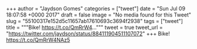 
+++
author = "Jaydson Gomes"
categories = ["tweet"]
date = "Sun Jul 09 18:07:58 +0000 2017"
draft = false
image = "No media found for this Tweet"
slug = "55100317e152d5c11657ab17610693c3694f2938"
tags = ["tweet"]
title = """Bike! https://t.co/QmRrW4..."""
tweet = true
tweet_url = "https://twitter.com/jaydson/status/884111904511107072"
+++
Bike! https://t.co/QmRrW4NAz5
